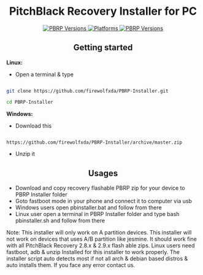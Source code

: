 <h1 align="center">
PitchBlack Recovery Installer for PC
</h1>

<div align="center">
<!-- PBRP Versions-->
<a href="#">
   <img src="https://img.shields.io/badge/PBRP-v2.8.x--2.9.x-blue.svg"
     alt="PBRP Versions" />
 </a>
<!-- Platforms -->
 <a href="#">
    <img src="https://img.shields.io/badge/Platform-Windows%20%7C%20Linux-lightgrey.svg"
    alt="Platforms">
 </a>
<!-- Say Thanks -->
 <a href="#">
    <img src="https://img.shields.io/badge/Say%20Thanks-!-1EAEDB.svg"
      alt="PBRP Versions" />
  </a>

 </div>

<h2 align="center">
Getting started
</h2>

 **Linux:**

- Open a terminal & type

```bash

git clone https://github.com/firewolfxda/PBRP-Installer.git

cd PBRP-Installer

```


 **Windows:**

- Download this

```bash

https://github.com/firewolfxda/PBRP-Installer/archive/master.zip

```

- Unzip it



<h2 align="center">
Usages
</h2>

- Download and copy recovery flashable PBRP zip for your device to PBRP Installer folder
- Goto fastboot mode in your phone and connect it to computer via usb
- Windows users open pbinstaller.bat and follow from there
- Linux user open a terminal in PBRP Installer folder and type bash pbinstaller.sh and follow from there




Note: This installer will only work on A partition devices. This installer will not work on devices that uses A/B partition like jesmine. It should work fine with all PitchBlack Recovery 2.8.x & 2.9.x flash able zips. Linux users need fastboot, adb & unzip Installed for this installer to work properly. The installer script auto detects most if not all arch & debian based distros & auto installs them. If you face any error contact us.
